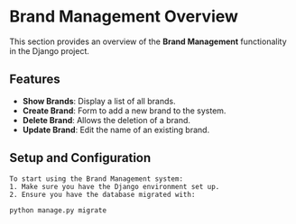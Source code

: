 # Brand Management Overview

This section provides an overview of the **Brand Management** functionality in the Django project.

## Features

- **Show Brands**: Display a list of all brands.
- **Create Brand**: Form to add a new brand to the system.
- **Delete Brand**: Allows the deletion of a brand.
- **Update Brand**: Edit the name of an existing brand.

## Setup and Configuration

```
To start using the Brand Management system:
1. Make sure you have the Django environment set up.
2. Ensure you have the database migrated with:
```
```bash
python manage.py migrate
```


